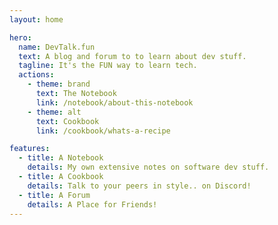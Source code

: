 ```yaml
---
layout: home

hero:
  name: DevTalk.fun
  text: A blog and forum to to learn about dev stuff.
  tagline: It's the FUN way to learn tech.
  actions:
    - theme: brand
      text: The Notebook
      link: /notebook/about-this-notebook
    - theme: alt
      text: Cookbook
      link: /cookbook/whats-a-recipe

features:
  - title: A Notebook
    details: My own extensive notes on software dev stuff. 
  - title: A Cookbook
    details: Talk to your peers in style.. on Discord!
  - title: A Forum
    details: A Place for Friends!
---
```

